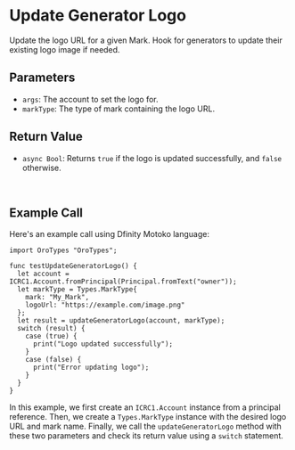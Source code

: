 # Update Generator Logo

Update the logo URL for a given Mark. Hook for generators to update their existing logo image if needed.

## Parameters

- `args`: The account to set the logo for.
- `markType`: The type of mark containing the logo URL.

## Return Value

- `async Bool`: Returns `true` if the logo is updated successfully, and `false` otherwise.

&nbsp;

## Example Call

Here's an example call using Dfinity Motoko language:

```mo
import OroTypes "OroTypes";

func testUpdateGeneratorLogo() {
  let account = ICRC1.Account.fromPrincipal(Principal.fromText("owner"));
  let markType = Types.MarkType{
    mark: "My_Mark",
    logoUrl: "https://example.com/image.png"
  };
  let result = updateGeneratorLogo(account, markType);
  switch (result) {
    case (true) {
      print("Logo updated successfully");
    }
    case (false) {
      print("Error updating logo");
    }
  }
}
```

In this example, we first create an `ICRC1.Account` instance from a principal reference. Then, we create a `Types.MarkType` instance with the desired logo URL and mark name. Finally, we call the `updateGeneratorLogo` method with these two parameters and check its return value using a `switch` statement.